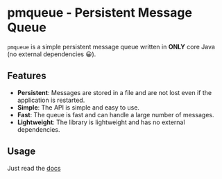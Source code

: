 # pmqueue - Persistent Message Queue

`pmqueue` is a simple persistent message queue written in **ONLY** core Java (no external dependencies 😀).

## Features

- **Persistent**: Messages are stored in a file and are not lost even if the application is restarted.
- **Simple**: The API is simple and easy to use.
- **Fast**: The queue is fast and can handle a large number of messages.
- **Lightweight**: The library is lightweight and has no external dependencies.

## Usage

Just read the [docs](https://elimelt.com/pmqueue/)